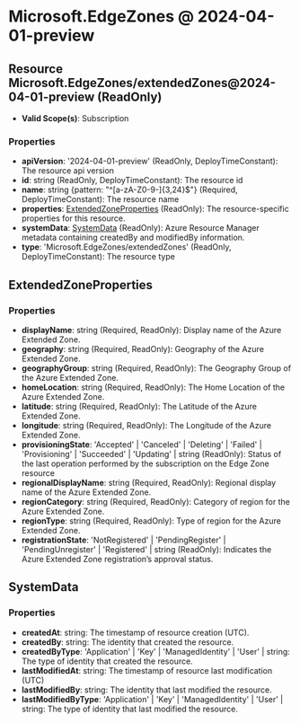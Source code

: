 # Microsoft.EdgeZones @ 2024-04-01-preview

## Resource Microsoft.EdgeZones/extendedZones@2024-04-01-preview (ReadOnly)
* **Valid Scope(s)**: Subscription
### Properties
* **apiVersion**: '2024-04-01-preview' (ReadOnly, DeployTimeConstant): The resource api version
* **id**: string (ReadOnly, DeployTimeConstant): The resource id
* **name**: string {pattern: "^[a-zA-Z0-9-]{3,24}$"} (Required, DeployTimeConstant): The resource name
* **properties**: [ExtendedZoneProperties](#extendedzoneproperties) (ReadOnly): The resource-specific properties for this resource.
* **systemData**: [SystemData](#systemdata) (ReadOnly): Azure Resource Manager metadata containing createdBy and modifiedBy information.
* **type**: 'Microsoft.EdgeZones/extendedZones' (ReadOnly, DeployTimeConstant): The resource type

## ExtendedZoneProperties
### Properties
* **displayName**: string (Required, ReadOnly): Display name of the Azure Extended Zone.
* **geography**: string (Required, ReadOnly): Geography of the Azure Extended Zone.
* **geographyGroup**: string (Required, ReadOnly): The Geography Group of the Azure Extended Zone.
* **homeLocation**: string (Required, ReadOnly): The Home Location of the Azure Extended Zone.
* **latitude**: string (Required, ReadOnly): The Latitude of the Azure Extended Zone.
* **longitude**: string (Required, ReadOnly): The Longitude of the Azure Extended Zone.
* **provisioningState**: 'Accepted' | 'Canceled' | 'Deleting' | 'Failed' | 'Provisioning' | 'Succeeded' | 'Updating' | string (ReadOnly): Status of the last operation performed by the subscription on the Edge Zone resource
* **regionalDisplayName**: string (Required, ReadOnly): Regional display name of the Azure Extended Zone.
* **regionCategory**: string (Required, ReadOnly): Category of region for the Azure Extended Zone.
* **regionType**: string (Required, ReadOnly): Type of region for the Azure Extended Zone.
* **registrationState**: 'NotRegistered' | 'PendingRegister' | 'PendingUnregister' | 'Registered' | string (ReadOnly): Indicates the Azure Extended Zone registration’s approval status.

## SystemData
### Properties
* **createdAt**: string: The timestamp of resource creation (UTC).
* **createdBy**: string: The identity that created the resource.
* **createdByType**: 'Application' | 'Key' | 'ManagedIdentity' | 'User' | string: The type of identity that created the resource.
* **lastModifiedAt**: string: The timestamp of resource last modification (UTC)
* **lastModifiedBy**: string: The identity that last modified the resource.
* **lastModifiedByType**: 'Application' | 'Key' | 'ManagedIdentity' | 'User' | string: The type of identity that last modified the resource.

